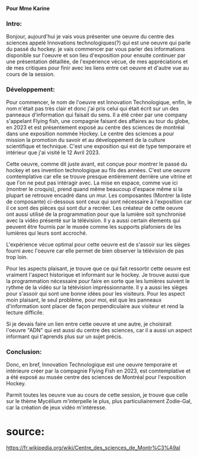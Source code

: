 #### Pour Mme Karine

### Intro:
Bonjour, aujourd'hui je vais vous présenter une oeuvre du centre des sciences appelé Innovations technologiques(?) qui est une oeuvre qui parle du passé du hockey.
je vais commencer par vous parler des informations disponible sur l'oeuvre et son lieu d'exposition pour ensuite continuer par une présentation détaillée, de l'expérience vécue, de mes appréciations et de mes critiques pour finir avec les liens entre cet oeuvre et d'autre vue au cours de la session.

### Développement: 
Pour commencer, le nom de l'oeuvre est Innovation Technologique, enfin, le nom n'était pas très clair et donc j'ai pris celui qui était écrit sur un des panneaux d'information qui faisait du sens. Il a été créer par une company s'appelant Flying fish, une compagnie faisant des affaires au tour du globe, en 2023 et est présentement exposé au centre des sciences de montréal dans une exposition nommée Hockey. Le centre des sciences a pour mission la promotion du savoir et au développement de la culture scientifique et technique. C'est une exposition qui est de type temporaire et intérieur que j'ai visité le 12 Avril 2023.

Cette oeuvre, comme dit juste avant, est conçue pour montrer le passé du hockey et ses invention technologique au fils des années. C'est une oeuvre comtemplative car elle se trouve presque entièrement derrière une vitrine et que l'on ne peut pas intéragir avec. La mise en espace, comme vue ici (montrer le croquis), prend quand même beaucoup d'espace même si la plupart se retrouve encadré dans un mur. Les composantes (Montrer la liste de composante) ci-dessous sont ceux qui sont nécessaire à l'exposition car il ce sont des pièces qui sont dur a recréer. Les créateur de cette oeuvre ont aussi utilisé de la programmation pour que la lumière soit synchronisé avec la vidéo présenté sur la télévision. Il y a aussi certain élements qui peuvent être fournis par le musée comme les supports plafoniers de les lumières qui leurs sont accroché.

L'expérience vécue optimal pour cette oeuvre est de s'assoir sur les sièges fourni avec l'oeuvre car elle permet de bien observer la télévision de pas trop loin.

Pour les aspects plaisant, je trouve que ce qui fait ressortir cette oeuvre est vraiment l'aspect historique et informant sur le hockey. Je trouve aussi que la programmation nécessaire pour faire en sorte que les lumières suivent le rythme de la vidéo sur la tétévision impréssionnante. Il y a aussi les sièges pour s'assoir qui sont une bonne idées pour les visiteurs. Pour les aspect moin plaisant, le seul problème, pour moi, est que les panneaux d'information sont placer de façon perpendiculaire aux visiteur et rend la lecture difficile.

Si je devais faire un lien entre cette oeuvre et une autre, je choisirait l'oeuvre "ADN" qui est aussi du centre des sciences, car il a aussi un aspect informant qui t'aprends plus sur un sujet précis.

### Conclusion:
Donc, en bref, Innovation Technologique est une oeuvre temporaire et intérieure créer par la compagnie Flying Fish en 2023, est comtemplative et a été exposé au musée centre des sciences de Montréal pour l'exposition Hockey.

Parmit toutes les oeuvre vue au cours de cette session, je trouve que celle sur le thème Mycélium m'interpelle le plus, plus particuliairement Zodie-Gal, car la création de jeux vidéo m'intéresse.


# source: 
https://fr.wikipedia.org/wiki/Centre_des_sciences_de_Montr%C3%A9al
